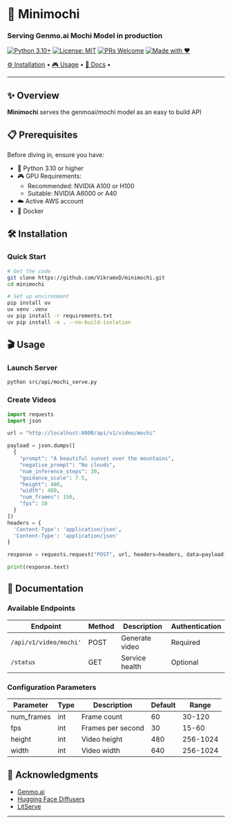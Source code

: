 

# 🍡 Minimochi

### Serving Genmo.ai Mochi Model in production

[![Python 3.10+](https://img.shields.io/badge/python-3.10+-blue.svg?style=flat-square)](https://www.python.org/downloads/)
[![License: MIT](https://img.shields.io/badge/License-MIT-yellow.svg?style=flat-square)](https://opensource.org/licenses/MIT)
[![PRs Welcome](https://img.shields.io/badge/PRs-welcome-brightgreen.svg?style=flat-square)](https://makeapullrequest.com)
[![Made with ❤️](https://img.shields.io/badge/Made%20with-%E2%9D%A4%EF%B8%8F-red.svg?style=flat-square)](https://github.com/VikramxD/minimochi)

[⚙️ Installation](#%EF%B8%8F-installation) • 
[🎮 Usage](#-usage) • 
[📖 Docs](#-documentation) • 


---

</div>

## ✨ Overview

**Minimochi** serves the genmoai/mochi model as an easy to build API


## 📋 Prerequisites

Before diving in, ensure you have:

- 🐍 Python 3.10 or higher
- 🎮 GPU Requirements:
  - Recommended: NVIDIA A100 or H100
  - Suitable: NVIDIA A6000 or A40
- ☁️ Active AWS account
- 🐳 Docker 

## 🛠️ Installation

### Quick Start

```bash
# Get the code
git clone https://github.com/VikramxD/minimochi.git
cd minimochi

# Set up environment
pip install uv
uv venv .venv
uv pip install -r requirements.txt
uv pip install -e . --no-build-isolation
```


## 🎬 Usage

### Launch Server

```bash
python src/api/mochi_serve.py
```

### Create Videos

```python
import requests
import json

url = "http://localhost:8000/api/v1/video/mochi"

payload = json.dumps([
  {
    "prompt": "A beautiful sunset over the mountains",
    "negative_prompt": "No clouds",
    "num_inference_steps": 30,
    "guidance_scale": 7.5,
    "height": 480,
    "width": 480,
    "num_frames": 150,
    "fps": 10
  }
])
headers = {
  'Content-Type': 'application/json',
  'Content-Type': 'application/json'
}

response = requests.request("POST", url, headers=headers, data=payload)

print(response.text)

```

## 📖 Documentation

### Available Endpoints

| Endpoint | Method | Description | Authentication |
|----------|--------|-------------|----------------|
| `/api/v1/video/mochi'` | POST | Generate video | Required |
| `/status` | GET | Service health | Optional |


### Configuration Parameters

| Parameter | Type | Description | Default | Range |
|-----------|------|-------------|---------|--------|
| num_frames | int | Frame count | 60 | 30-120 |
| fps | int | Frames per second | 30 | 15-60 |
| height | int | Video height | 480 | 256-1024 |
| width | int | Video width | 640 | 256-1024 |




## 🙏 Acknowledgments

- [Genmo.ai](https://github.com/genmoai)
- [Hugging Face Diffusers](https://github.com/huggingface/diffusers)
- [LitServe](https://github.com/Lightning-AI/litserve) 
---

